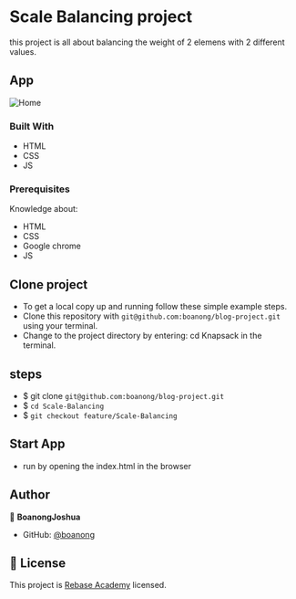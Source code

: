 # Scale Balancing project

this project is all about balancing the weight of 2 elemens with 2 different values.

## App

![Home](assets/images/home.png)

### Built With

- HTML
- CSS
- JS

### Prerequisites

Knowledge about:

- HTML
- CSS
- Google chrome
- JS

## Clone project

- To get a local copy up and running follow these simple example steps.
- Clone this repository with `git@github.com:boanong/blog-project.git` using your terminal.
- Change to the project directory by entering: cd Knapsack in the terminal.

## steps

- $ git clone `git@github.com:boanong/blog-project.git`
- $ `cd Scale-Balancing`
- $ `git checkout feature/Scale-Balancing`

## Start App

- run by opening the index.html in the browser

## Author

👤 **BoanongJoshua**

- GitHub: [@boanong](https://github.com/boanong/scale-balance)

## 📝 License

This project is [Rebase Academy](./LICENSE) licensed.
